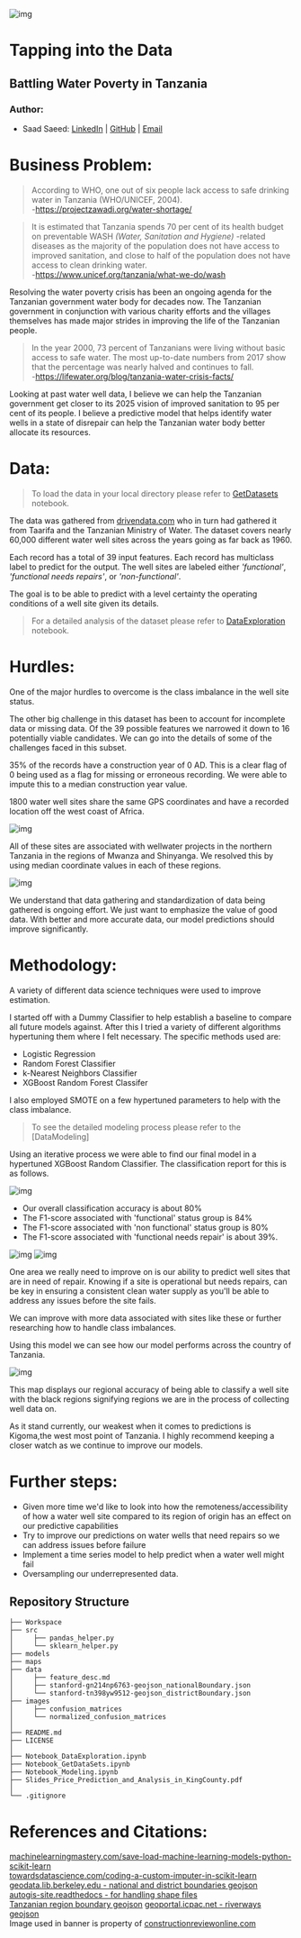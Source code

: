 ![img](./images/Banner.png)
# Tapping into the Data

## Battling Water Poverty in Tanzania

 

### Author:


- Saad Saeed: 
[LinkedIn](https://www.linkedin.com/in/saadsaeed85/) |
[GitHub](https://github.com/ssaeed85) |
[Email](mailto:saadsaeed85@gmail.com)

# Business Problem:

>According to WHO, one out of six people lack access to safe drinking water in Tanzania (WHO/UNICEF, 2004).\
-https://projectzawadi.org/water-shortage/

> It is estimated that Tanzania spends 70 per cent of its health budget on preventable WASH _(Water, Sanitation and Hygiene)_ -related diseases as the majority of the population does not have access to improved sanitation, and close to half of the population does not have access to clean drinking water.\
-https://www.unicef.org/tanzania/what-we-do/wash

Resolving the water poverty crisis has been an ongoing agenda for the Tanzanian government water body for decades now. The Tanzanian government in conjunction with various charity efforts and the villages themselves has made major strides in improving the life of the Tanzanian people.

>In the year 2000, 73 percent of Tanzanians were living without basic access to safe water. The most up-to-date numbers from 2017 show that the percentage was nearly halved and continues to fall.\
-https://lifewater.org/blog/tanzania-water-crisis-facts/

Looking at past water well data, I believe we can help the Tanzanian government get closer to its 2025 vision of improved sanitation to 95 per cent of its people. I believe a predictive model that helps identify water wells in a state of disrepair can help the Tanzanian water body better allocate its resources.

# Data:

>To load the data in your local directory please refer to [GetDatasets](Notebook_GetDataSets.ipynb) notebook.

The data was gathered from [drivendata.com](https://www.drivendata.org/competitions/7/pump-it-up-data-mining-the-water-table/) who in turn had gathered it from Taarifa and the Tanzanian Ministry of Water. The dataset covers nearly 60,000 different water well sites across the years going as far back as 1960. 

Each record has a total of 39 input features. Each record has multiclass label to predict for the output. The well sites are labeled either _'functional'_, _'functional needs repairs'_, or _'non-functional'_.

The goal is to be able to predict with a level certainty the operating conditions of a well site given its details.

>For a detailed analysis of the dataset please refer to [DataExploration](Notebook_DataExploration.ipynb) notebook.

# Hurdles:


One of the major hurdles to overcome is the class imbalance in the well site status.

The other big challenge in this dataset has been to account for incomplete data or missing data. Of the 39 possible features we narrowed it down to 16 potentially viable candidates. We can go into the details of some of the challenges faced in this subset. 

35% of the records have a construction year of 0 AD. This is a clear flag of 0 being used as a flag for missing or erroneous recording. We were able to impute this to a median construction year value.

1800 water well sites share the same GPS coordinates and have a recorded location off the west coast of Africa.

![img](./images/BadCoordinates.png)

All of these sites are associated with wellwater projects in the northern Tanzania in the regions of Mwanza and Shinyanga. We resolved this by using median coordinate values in each of these regions.

![img](./images/MwanzaAndShinyanga.png)

We understand that data gathering and standardization of data being gathered is ongoing effort. We just want to emphasize the value of good data. With better and more accurate data, our model predictions should improve significantly.


# Methodology:


A variety of different data science techniques were used to improve estimation.

I started off with a Dummy Classifier to help establish a baseline to compare all future models against. After this I tried a variety of different algorithms hypertuning them where I felt necessary. The specific methods used are:
- Logistic Regression
- Random Forest Classifier
- k-Nearest Neighbors Classifier
- XGBoost Random Forest Classifer

I also employed SMOTE on a few hypertuned parameters to help with the class imbalance.

>To see the detailed modeling process please refer to the [DataModeling]


Using an iterative process we were able to find our final model in a hypertuned XGBoost Random Classifier. The classification report for this is as follows.

![img](./images/ClassificationReport.png)

-   Our overall classification accuracy is about 80% 
- The F1-score associated with 'functional' status group is 84%
- The F1-score associated with 'non functional' status group is 80%
- The F1-score associated with 'functional needs repair' is about 39%. 



![img](./images/confusion_matrices/XGBoost%20-%20Hypertune%204.jpg)
![img](./images/normalized_confusion_matrices/XGBoost%20-%20Hypertune%204.jpg)

One area we really need to improve on is our ability to predict well sites that are in need of repair. Knowing if a site is operational but needs repairs, can be key in ensuring a consistent clean water supply as you'll be able to address any issues before the site fails.

We can improve with more data associated with sites like these or further researching how to handle class imbalances.


Using this model we can see how our model performs across the country of Tanzania.

![img](./images/Regional%20Accuracy.png)

This map displays our regional accuracy of being able to classify a well site with the black regions signifying regions we are in the process of collecting well data on.

As it stand currently, our weakest when it comes to predictions is Kigoma,the west most point of Tanzania. I highly recommend keeping a closer watch as we continue to improve our models.

# Further steps:

- Given more time we'd like to look into how the remoteness/accessibility of how a water well site compared to its region of origin has an effect on our predictive capabilities
- Try to improve our predictions on water wells that need repairs so we can address issues before failure
- Implement a time series model to help predict when a water well might fail
- Oversampling our underrepresented data.


## Repository Structure
```
├── Workspace 
├── src 
│     ├── pandas_helper.py
│     └── sklearn_helper.py
├── models 
├── maps
├── data
│     ├── feature_desc.md
│     ├── stanford-gn214np6763-geojson_nationalBoundary.json
│     └── stanford-tn398yw9512-geojson_districtBoundary.json
├── images
│     ├── confusion_matrices
│     └── normalized_confusion_matrices 
│    
├── README.md
├── LICENSE
│ 
├── Notebook_DataExploration.ipynb
├── Notebook_GetDataSets.ipynb
├── Notebook_Modeling.ipynb
├── Slides_Price_Prediction_and_Analysis_in_KingCounty.pdf
│ 
└── .gitignore
```


# References and Citations:

[machinelearningmastery.com/save-load-machine-learning-models-python-scikit-learn](https://machinelearningmastery.com/save-load-machine-learning-models-python-scikit-learn/)\
[towardsdatascience.com/coding-a-custom-imputer-in-scikit-learn](https://towardsdatascience.com/coding-a-custom-imputer-in-scikit-learn-31bd68e541de)\
[geodata.lib.berkeley.edu - national and district boundaries geojson](https://geodata.lib.berkeley.edu/catalog/stanford-gn214np6763 )\
[autogis-site.readthedocs - for handling shape files](https://autogis-site.readthedocs.io/en/latest/notebooks/L1/geometric-objects.html?highlight=shape)\
[Tanzanian region boundary geojson](https://data.humdata.org/dataset/geoboundaries-admin-boundaries-for-united-republic-of-tanzania?)
[geoportal.icpac.net - riverways geojson](http://geoportal.icpac.net/layers/geonode%3Atza_water_lines_dcw)\
Image used in banner is property of [constructionreviewonline.com](https://constructionreviewonline.com/news/tanzania/usaid-to-fund-tanzania-water-projects/)